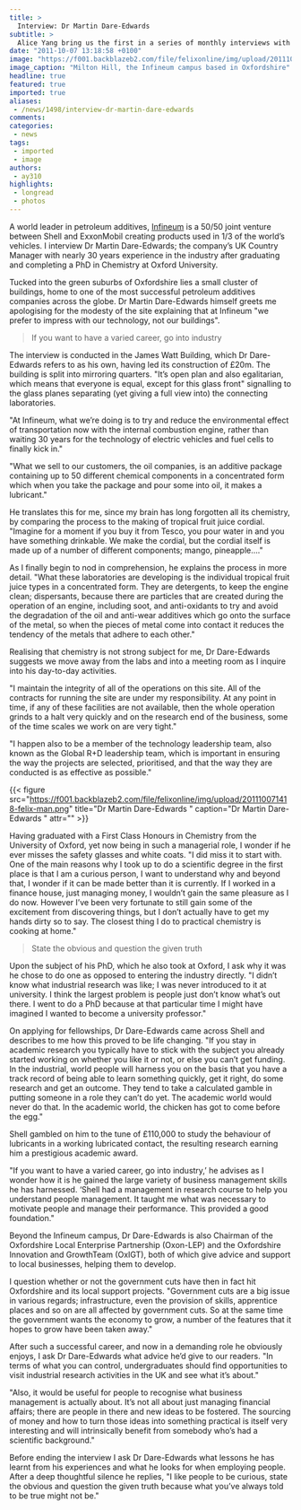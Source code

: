 ```yaml
---
title: >
  Interview: Dr Martin Dare-Edwards
subtitle: >
  Alice Yang bring us the first in a series of monthly interviews with some of the UKs premier industry leaders
date: "2011-10-07 13:18:58 +0100"
image: "https://f001.backblazeb2.com/file/felixonline/img/upload/201110071415-felix-miltonhill.jpg"
image_caption: "Milton Hill, the Infineum campus based in Oxfordshire"
headline: true
featured: true
imported: true
aliases:
 - /news/1498/interview-dr-martin-dare-edwards
comments:
categories:
 - news
tags:
 - imported
 - image
authors:
 - ay310
highlights:
 - longread
 - photos
---
```


A world leader in petroleum additives, [Infineum](http://www.infineum.com/Pages/miltonhill.aspx) is a 50/50 joint venture between Shell and ExxonMobil creating products used in 1/3 of the world’s vehicles. I interview Dr Martin Dare-Edwards; the company’s UK Country Manager with nearly 30 years experience in the industry after graduating and completing a PhD in Chemistry at Oxford University.

Tucked into the green suburbs of Oxfordshire lies a small cluster of buildings, home to one of the most successful petroleum additives companies across the globe. Dr Martin Dare-Edwards himself greets me apologising for the modesty of the site explaining that at Infineum "we prefer to impress with our technology, not our buildings".

> If you want to have a varied career, go into industry

The interview is conducted in the James Watt Building, which Dr Dare-Edwards refers to as his own, having led its construction of £20m. The building is split into mirroring quarters. "It’s open plan and also egalitarian, which means that everyone is equal, except for this glass front" signalling to the glass planes separating (yet giving a full view into) the connecting laboratories.

"At Infineum, what we’re doing is to try and reduce the environmental effect of transportation now with the internal combustion engine, rather than waiting 30 years for the technology of electric vehicles and fuel cells to finally kick in."

"What we sell to our customers, the oil companies, is an additive package containing up to 50 different chemical components in a concentrated form which when you take the package and pour some into oil, it makes a lubricant."

He translates this for me, since my brain has long forgotten all its chemistry, by comparing the process to the making of tropical fruit juice cordial. "Imagine for a moment if you buy it from Tesco, you pour water in and you have something drinkable. We make the cordial, but the cordial itself is made up of a number of different components; mango, pineapple…."

As I finally begin to nod in comprehension, he explains the process in more detail. "What these laboratories are developing is the individual tropical fruit juice types in a concentrated form. They are detergents, to keep the engine clean; dispersants, because there are particles that are created during the operation of an engine, including soot, and anti-oxidants to try and avoid the degradation of the oil and anti-wear additives which go onto the surface of the metal, so when the pieces of metal come into contact it reduces the tendency of the metals that adhere to each other."

Realising that chemistry is not strong subject for me, Dr Dare-Edwards suggests we move away from the labs and into a meeting room as I inquire into his day-to-day activities.

"I maintain the integrity of all of the operations on this site. All of the contracts for running the site are under my responsibility. At any point in time, if any of these facilities are not available, then the whole operation grinds to a halt very quickly and on the research end of the business, some of the time scales we work on are very tight."

"I happen also to be a member of the technology leadership team, also known as the Global R+D leadership team, which is important in ensuring the way the projects are selected, prioritised, and that the way they are conducted is as effective as possible."

{{< figure src="https://f001.backblazeb2.com/file/felixonline/img/upload/201110071418-felix-man.png" title="Dr Martin Dare-Edwards " caption="Dr Martin Dare-Edwards " attr="" >}}

Having graduated with a First Class Honours in Chemistry from the University of Oxford, yet now being in such a managerial role, I wonder if he ever misses the safety glasses and white coats. "I did miss it to start with. One of the main reasons why I took up to do a scientific degree in the first place is that I am a curious person, I want to understand why and beyond that, I wonder if it can be made better than it is currently. If I worked in a finance house, just managing money, I wouldn’t gain the same pleasure as I do now. However I’ve been very fortunate to still gain some of the excitement from discovering things, but I don’t actually have to get my hands dirty so to say. The closest thing I do to practical chemistry is cooking at home."

> State the obvious and question the given truth

Upon the subject of his PhD, which he also took at Oxford, I ask why it was he chose to do one as opposed to entering the industry directly. "I didn’t know what industrial research was like; I was never introduced to it at university. I think the largest problem is people just don’t know what’s out there. I went to do a PhD because at that particular time I might have imagined I wanted to become a university professor."

On applying for fellowships, Dr Dare-Edwards came across Shell and describes to me how this proved to be life changing. "If you stay in academic research you typically have to stick with the subject you already started working on whether you like it or not, or else you can’t get funding. In the industrial, world people will harness you on the basis that you have a track record of being able to learn something quickly, get it right, do some research and get an outcome. They tend to take a calculated gamble in putting someone in a role they can’t do yet. The academic world would never do that. In the academic world, the chicken has got to come before the egg."

Shell gambled on him to the tune of £110,000 to study the behaviour of lubricants in a working lubricated contact, the resulting research earning him a prestigious academic award.

"If you want to have a varied career, go into industry,’ he advises as I wonder how it is he gained the large variety of business management skills he has harnessed. ‘Shell had a management in research course to help you understand people management. It taught me what was necessary to motivate people and manage their performance. This provided a good foundation."

Beyond the Infineum campus, Dr Dare-Edwards is also Chairman of the Oxfordshire Local Enterprise Partnership (Oxon-LEP) and the Oxfordshire Innovation and GrowthTeam (OxIGT), both of which give advice and support to local businesses, helping them to develop.

I question whether or not the government cuts have then in fact hit Oxfordshire and its local support projects. "Government cuts are a big issue in various regards; infrastructure, even the provision of skills, apprentice places and so on are all affected by government cuts. So at the same time the government wants the economy to grow, a number of the features that it hopes to grow have been taken away."

After such a successful career, and now in a demanding role he obviously enjoys, I ask Dr Dare-Edwards what advice he’d give to our readers. "In terms of what you can control, undergraduates should find opportunities to visit industrial research activities in the UK and see what it’s about."

"Also, it would be useful for people to recognise what business management is actually about. It’s not all about just managing financial affairs; there are people in there and new ideas to be fostered. The sourcing of money and how to turn those ideas into something practical is itself very interesting and will intrinsically benefit from somebody who’s had a scientific background."

Before ending the interview I ask Dr Dare-Edwards what lessons he has learnt from his experiences and what he looks for when employing people. After a deep thoughtful silence he replies, "I like people to be curious, state the obvious and question the given truth because what you’ve always told to be true might not be."
